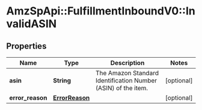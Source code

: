 # AmzSpApi::FulfillmentInboundV0::InvalidASIN

## Properties
Name | Type | Description | Notes
------------ | ------------- | ------------- | -------------
**asin** | **String** | The Amazon Standard Identification Number (ASIN) of the item. | [optional] 
**error_reason** | [**ErrorReason**](ErrorReason.md) |  | [optional] 


